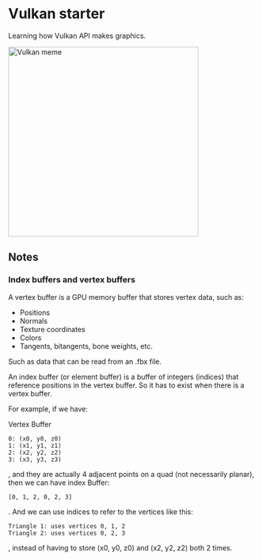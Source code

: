 # Vulkan starter

Learning how Vulkan API makes graphics.

<img src="https://pbs.twimg.com/media/GioHlduXoAACmxc?format=jpg&name=medium" alt="Vulkan meme" width="384">

## Notes

### Index buffers and vertex buffers

A vertex buffer is a GPU memory buffer that stores vertex data, such as:

- Positions
- Normals
- Texture coordinates
- Colors
- Tangents, bitangents, bone weights, etc.

Such as data that can be read from an .fbx file.

An index buffer (or element buffer) is a buffer of integers (indices) that reference positions in the vertex buffer. So it has to exist when there is a vertex buffer.

For example, if we have:

Vertex Buffer
```
0: (x0, y0, z0)
1: (x1, y1, z1)
2: (x2, y2, z2)
3: (x3, y3, z3)
```

, and they are actually 4 adjacent points on a quad (not necessarily planar), then we can have index Buffer:
```
[0, 1, 2, 0, 2, 3]
```

. And we can use indices to refer to the vertices like this:

```
Triangle 1: uses vertices 0, 1, 2
Triangle 2: uses vertices 0, 2, 3
```

, instead of having to store (x0, y0, z0) and (x2, y2, z2) both 2 times.


